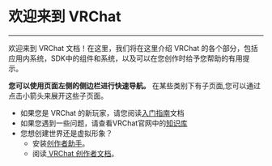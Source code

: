 # 欢迎来到 VRChat

---

欢迎来到 VRChat 文档！在这里，我们将在这里介绍 VRChat 的各个部分，包括应用内系统，SDK中的组件和系统，以及可以在您创作时给予您帮助的有用提示。

**您可以使用页面左侧的侧边栏进行快速导航。** 在某些类别下有子页面,您可以通过点击小箭头来展开这些子页面。

- 如果您是 VRChat 的新玩家，请您阅读[入门指南](./getting-started.md)文档
- 如果您遇到一些问题，请查看VRChat官网中的[知识库](http://help.vrchat.com/)
- 您想创建世界还是虚拟形象？
  - 安装[创作者助手](https://vrchat.com/download/vcc)。
  - 阅读[ VRChat 创作者文档](../blank)。

